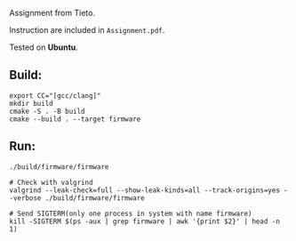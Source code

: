 Assignment from Tieto. 

Instruction are included in `Assignment.pdf`.

Tested on **Ubuntu**.

Build:
---
```
export CC="[gcc/clang]"
mkdir build
cmake -S . -B build
cmake --build . --target firmware
```

Run:
---
```
./build/firmware/firmware

# Check with valgrind
valgrind --leak-check=full --show-leak-kinds=all --track-origins=yes --verbose ./build/firmware/firmware

# Send SIGTERM(only one process in system with name firmware)
kill -SIGTERM $(ps -aux | grep firmware | awk '{print $2}' | head -n 1)
```